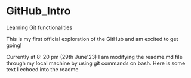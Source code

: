 # GitHub_Intro

Learning Git functionalities

This is my first official exploration of the GitHub and am excited to get going!

Currently at 8: 20 pm (29th June'23) I am modifying the readme.md file through my local machine by using git commands on bash.
Here is some text I echoed into the readme
